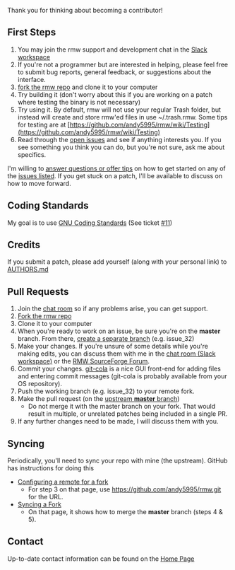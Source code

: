 Thank you for thinking about becoming a contributor!

## First Steps ##
1. You may join the rmw support and development chat in the [Slack workspace](https://join.slack.com/t/removetowaste/shared_invite/enQtMjU3NTA0NTI2OTgzLTkzMzQxNDhjYzlkM2UxMTA2MzJjNWYyZjAyYzkyNWNmZjJmYWZmYjUyODk2NzNkNzBhMzFjOGZkMTg2MzAxMTM)
2. If you're not a programmer but are interested in helping, please feel free to submit bug reports, general feedback, or suggestions about the interface.
4. [fork the rmw repo](https://github.com/andy5995/rmw#fork-destination-box) and clone it to your computer
3. Try building it (don't worry about this if you are working on a patch where testing the binary is not necessary)
4. Try using it. By default, rmw will not use your regular Trash folder, but instead will create and store rmw'ed files in use ~/.trash.rmw. Some tips for testing are at [https://github.com/andy5995/rmw/wiki/Testing](https://github.com/andy5995/rmw/wiki/Testing)
5. Read through the [open issues](https://github.com/andy5995/rmw/issues) and see if anything interests you. If you see something you think you can do, but you're not sure, ask me about specifics.

I'm willing to [answer questions or offer tips](https://join.slack.com/t/removetowaste/shared_invite/enQtMjU3NTA0NTI2OTgzLTkzMzQxNDhjYzlkM2UxMTA2MzJjNWYyZjAyYzkyNWNmZjJmYWZmYjUyODk2NzNkNzBhMzFjOGZkMTg2MzAxMTM) on how to get started on any of the [issues listed](https://github.com/andy5995/rmw/issues). If you get stuck on a patch, I'll be available to discuss on how to move forward.

## Coding Standards ##
My goal is to use [GNU Coding Standards](https://www.gnu.org/prep/standards/html_node/Formatting.html#Formatting) (See ticket [#11](https://github.com/andy5995/rmw/issues/10))

## Credits ##
If you submit a patch, please add yourself (along with your personal link) to [AUTHORS.md](https://github.com/andy5995/rmw/blob/master/AUTHORS.md)

## Pull Requests ##
1. Join the [chat room](https://matrix.to/#/!XeJxcdkywroPaRKKtr:matrix.org) so if any problems arise, you can get support.
1. [Fork the rmw repo](https://github.com/andy5995/rmw/fork)
2. Clone it to your computer
3. When you're ready to work on an issue, be sure you're on the **master** branch. From there, [create a separate branch](https://github.com/Kunena/Kunena-Forum/wiki/Create-a-new-branch-with-git-and-manage-branches) (e.g. issue_32)
4. Make your changes. If you're unsure of some details while you're making edits, you can discuss them with me in the [chat room (Slack workspace)](https://join.slack.com/t/removetowaste/shared_invite/enQtMjU3NTA0NTI2OTgzLTkzMzQxNDhjYzlkM2UxMTA2MzJjNWYyZjAyYzkyNWNmZjJmYWZmYjUyODk2NzNkNzBhMzFjOGZkMTg2MzAxMTM) or the [RMW SourceForge Forum](https://sourceforge.net/p/rmw/discussion/).
5. Commit your changes. [git-cola](https://git-cola.github.io/) is a nice GUI front-end for adding files and entering commit messages (git-cola is probably available from your OS repository).
6. Push the working branch (e.g. issue_32) to your remote fork.
7. Make the pull request (on the [upstream **master** branch](https://github.com/andy5995/rmw/tree/master))
    * Do not merge it with the master branch on your fork. That would result in multiple, or unrelated patches being included in a single PR.
8. If any further changes need to be made, I will discuss them with you.

## Syncing ##
Periodically, you'll need to sync your repo with mine (the upstream). GitHub has instructions for doing this

* [Configuring a remote for a fork](https://help.github.com/articles/configuring-a-remote-for-a-fork/)
  * For step 3 on that page, use https://github.com/andy5995/rmw.git for the URL.
* [Syncing a Fork](https://help.github.com/articles/syncing-a-fork/)
  * On that page, it shows how to merge the **master** branch (steps 4 & 5).

## Contact ##
Up-to-date contact information can be found on the [Home Page](https://github.com/andy5995/rmw/wiki)
